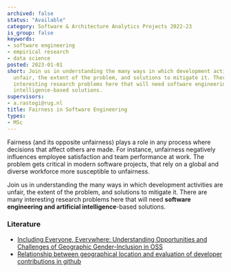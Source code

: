 ```yaml
---
archived: false
status: "Available"
category: Software & Architecture Analytics Projects 2022-23
is_group: false
keywords:
- software engineering
- empirical research
- data science
posted: 2023-01-01
short: Join us in understanding the many ways in which development activities are
  unfair, the extent of the problem, and solutions to mitigate it. There are many
  interesting research problems here that will need software engineering and artificial
  intelligence-based solutions.
supervisors:
- a.rastogi@rug.nl
title: Fairness in Software Engineering
types:
- MSc
---
```


Fairness (and its opposite unfairness) plays a role in any process where decisions that affect others are made. For instance, unfairness negatively influences employee satisfaction and team performance at work. The problem gets critical in modern software projects, that rely on a global and diverse workforce more susceptible to unfairness.

Join us in understanding the many ways in which development activities are unfair, the extent of the problem, and solutions to mitigate it. There are many interesting research problems here that will need **software engineering and artificial intelligence**-based solutions.

### Literature

- [Including Everyone, Everywhere: Understanding Opportunities and Challenges of Geographic Gender-Inclusion in OSS](https://arxiv.org/abs/2010.00822)
- [Relationship between geographical location and evaluation of developer contributions in github](https://dl.acm.org/doi/10.1145/3239235.3240504)
